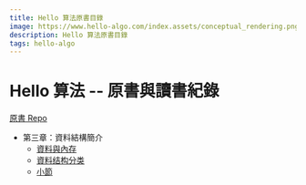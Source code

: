 ```yaml
---
title: Hello 算法原書目錄
image: https://www.hello-algo.com/index.assets/conceptual_rendering.png
description: Hello 算法原書目錄
tags: hello-algo
--- 
```

# Hello 算法 -- 原書與讀書紀錄 

[原書 Repo](https://github.com/krahets/hello-algo) 

* 第三章：資料結構簡介 
  * [資料與內存](/@andreaji/DataAndMemory)
  * [資料结构分类](/@andreaji/classification_of_data_structure)
  * [小節](/@andreaji/data_struct_summery)
